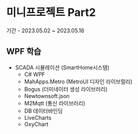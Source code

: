 # 미니프로젝트 Part2
기간 - 2023.05.02 ~ 2023.05.16

## WPF 학습
- SCADA 시뮬레이션 (SmartHome시스템)
    - C# WPF
    - MahApps.Metro (MetroUI 디자인 라이브럴리)
    - Bogus (더미네이터 생성 라이브러리)
    - Newtownsoft.json
    - M2Mqtt (통신 라이브러리)
    - DB 데이터바인딩
    - LiveCharts
    - OxyChart  